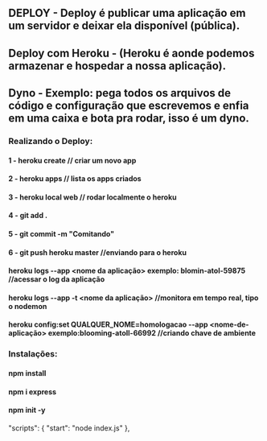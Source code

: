 ## DEPLOY - Deploy é publicar uma aplicação em um servidor e deixar ela disponível (pública).

## Deploy com Heroku - (Heroku é aonde podemos armazenar e hospedar a nossa aplicação).

## Dyno - Exemplo: pega todos os arquivos de código e configuração que escrevemos e enfia em uma caixa e bota pra rodar, isso é um dyno.

### Realizando o Deploy: 
#### 1 - heroku create // criar um novo app
#### 2 - heroku apps // lista os apps criados
#### 3 - heroku local web // rodar localmente o heroku
#### 4 - git add .
#### 5 - git commit -m "Comitando"
#### 6 - git push heroku master //enviando para o heroku

#### heroku logs --app <nome da aplicação> exemplo: blomin-atol-59875 //acessar o log da aplicação

#### heroku logs --app -t <nome da aplicação> //monitora em tempo real, tipo o nodemon 

#### heroku config:set QUALQUER_NOME=homologacao --app <nome-de-aplicação> exemplo:blooming-atoll-66992 //criando chave de ambiente

### Instalações:

#### npm install
#### npm i express
#### npm init -y

"scripts": {
    "start": "node index.js"
},